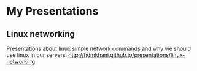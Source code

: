 # My Presentations
## Linux networking
Presentations about linux simple network commands and why we should use linux in our servers.
http://hdmkhani.github.io/presentations/linux-networking
